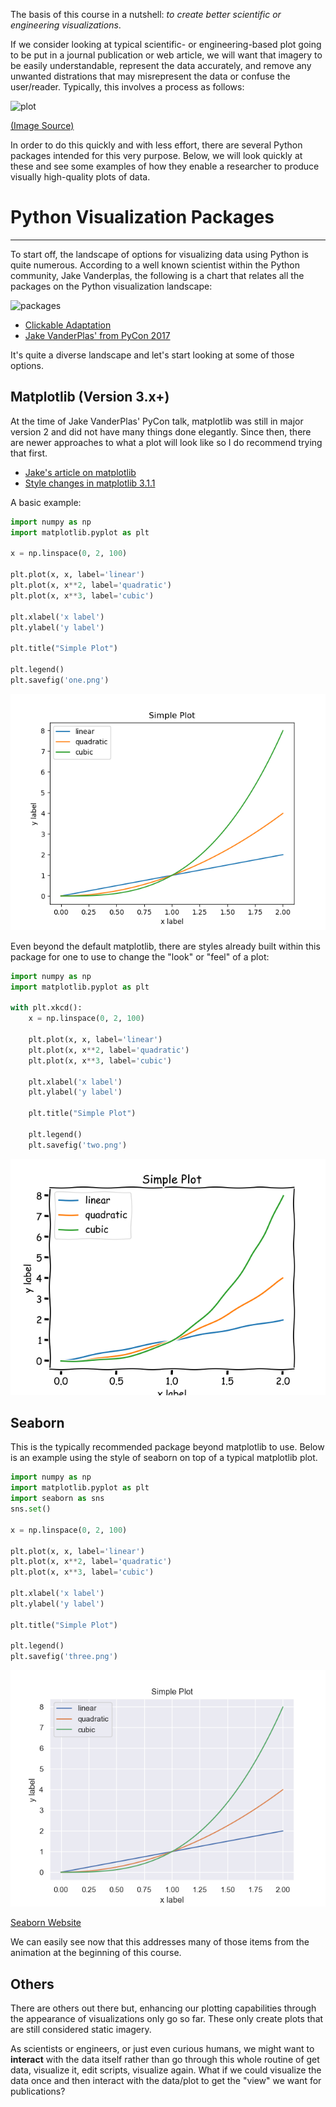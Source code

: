 The basis of this course in a nutshell: _to create better scientific or engineering visualizations_.

If we consider looking at typical scientific- or engineering-based plot going to be put in a journal publication or web article, we will want that imagery to be easily understandable, represent the data accurately, and remove any unwanted distrations that may misrepresent the data or confuse the user/reader. Typically, this involves a process as follows:

![plot](http://www.randalolson.com/wp-content/uploads/data-ink.gif)

[(Image Source)](http://www.randalolson.com/2014/06/28/how-to-make-beautiful-data-visualizations-in-python-with-matplotlib/)

In order to do this quickly and with less effort, there are several Python packages intended for this very purpose. Below, we will look quickly at these and see some examples of how they enable a researcher to produce visually high-quality plots of data.

# Python Visualization Packages

---

To start off, the landscape of options for visualizing data using Python is quite numerous. According to a well known scientist within the Python community, Jake Vanderplas, the following is a chart that relates all the packages on the Python visualization landscape:

![packages](https://rougier.github.io/python-visualization-landscape/landscape-colors.png)

* [Clickable Adaptation](https://rougier.github.io/python-visualization-landscape/landscape-colors.html)
* [Jake VanderPlas' from PyCon 2017](https://www.anaconda.com/wp-content/uploads/2019/01/PythonVisLandscape.jpg)

It's quite a diverse landscape and let's start looking at some of those options.

## Matplotlib (Version 3.x+)

At the time of Jake VanderPlas' PyCon talk, matplotlib was still in major version 2 and did not have many things done elegantly. Since then, there are newer approaches to what a plot will look like so I do recommend trying that first.

* [Jake's article on matplotlib](http://jakevdp.github.io/blog/2013/03/23/matplotlib-and-the-future-of-visualization-in-python/)
* [Style changes in matplotlib 3.1.1](https://matplotlib.org/3.1.1/users/dflt_style_changes.html)

A basic example:

```python
import numpy as np
import matplotlib.pyplot as plt

x = np.linspace(0, 2, 100)

plt.plot(x, x, label='linear')
plt.plot(x, x**2, label='quadratic')
plt.plot(x, x**3, label='cubic')

plt.xlabel('x label')
plt.ylabel('y label')

plt.title("Simple Plot")

plt.legend()
plt.savefig('one.png')
```

![one](images/one.png)

Even beyond the default matplotlib, there are styles already built within this package for one to use to change the "look" or "feel" of a plot:

```python
import numpy as np
import matplotlib.pyplot as plt

with plt.xkcd():
    x = np.linspace(0, 2, 100)

    plt.plot(x, x, label='linear')
    plt.plot(x, x**2, label='quadratic')
    plt.plot(x, x**3, label='cubic')

    plt.xlabel('x label')
    plt.ylabel('y label')

    plt.title("Simple Plot")

    plt.legend()
    plt.savefig('two.png')
```

![two](images/two.png)

## Seaborn

This is the typically recommended package beyond matplotlib to use. Below is an example using the style of seaborn on top of a typical matplotlib plot.

```python
import numpy as np
import matplotlib.pyplot as plt
import seaborn as sns
sns.set()

x = np.linspace(0, 2, 100)

plt.plot(x, x, label='linear')
plt.plot(x, x**2, label='quadratic')
plt.plot(x, x**3, label='cubic')

plt.xlabel('x label')
plt.ylabel('y label')

plt.title("Simple Plot")

plt.legend()
plt.savefig('three.png')
```

![three](images/three.png)

[Seaborn Website](https://seaborn.pydata.org/)

We can easily see now that this addresses many of those items from the animation at the beginning of this course.

## Others

There are others out there but, enhancing our plotting capabilities through the appearance of visualizations only go so far. These only create plots that are still considered static imagery.

As scientists or engineers, or just even curious humans, we might want to __interact__ with the data itself rather than go through this whole routine of get data, visualize it, edit scripts, visualize again. What if we could visualize the data once and then interact with the data/plot to get the "view" we want for publications?

